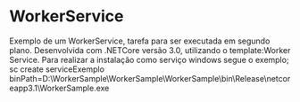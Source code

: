 # WorkerService
Exemplo de um WorkerService, tarefa  para ser executada em segundo plano.
Desenvolvida com .NETCore versão 3.0, utilizando o template:Worker Service.
Para realizar a instalação como serviço windows segue o exemplo;
sc create serviceExemplo binPath=D:\WorkerSample\WorkerSample\WorkerSample\bin\Release\netcoreapp3.1\WorkerSample.exe
